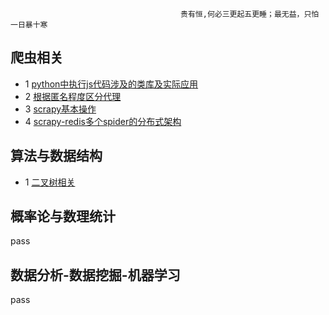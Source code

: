                                           贵有恒,何必三更起五更睡；最无益，只怕一日暴十寒
 
## 爬虫相关
* 1 [python中执行js代码涉及的类库及实际应用](./spider/python中执行js代码.md)
* 2 [根据匿名程度区分代理](./spider/根据匿名程度区分代理)
* 3 [scrapy基本操作](./spider/scrapy基本操作.md)
* 4 [scrapy-redis多个spider的分布式架构](./spider/scrapy-redis多个spider的分布式架构)


## 算法与数据结构

* 1 [二叉树相关](./algorithms-and-data-structure/二叉树相关（创建及遍历）.md)


## 概率论与数理统计
  pass




## 数据分析-数据挖掘-机器学习
pass
